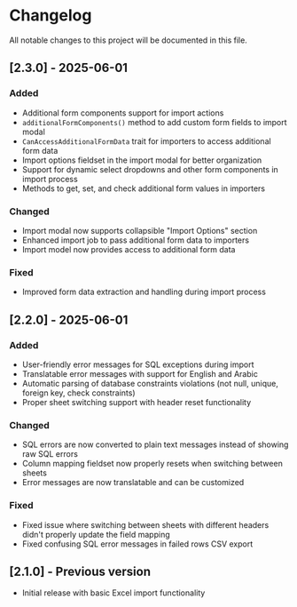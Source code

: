 # Changelog

All notable changes to this project will be documented in this file.

## [2.3.0] - 2025-06-01

### Added
- Additional form components support for import actions
- `additionalFormComponents()` method to add custom form fields to import modal
- `CanAccessAdditionalFormData` trait for importers to access additional form data
- Import options fieldset in the import modal for better organization
- Support for dynamic select dropdowns and other form components in import process
- Methods to get, set, and check additional form values in importers

### Changed
- Import modal now supports collapsible "Import Options" section
- Enhanced import job to pass additional form data to importers
- Import model now provides access to additional form data

### Fixed
- Improved form data extraction and handling during import process

## [2.2.0] - 2025-06-01

### Added
- User-friendly error messages for SQL exceptions during import
- Translatable error messages with support for English and Arabic
- Automatic parsing of database constraints violations (not null, unique, foreign key, check constraints)
- Proper sheet switching support with header reset functionality

### Changed
- SQL errors are now converted to plain text messages instead of showing raw SQL errors
- Column mapping fieldset now properly resets when switching between sheets
- Error messages are now translatable and can be customized

### Fixed
- Fixed issue where switching between sheets with different headers didn't properly update the field mapping
- Fixed confusing SQL error messages in failed rows CSV export

## [2.1.0] - Previous version
- Initial release with basic Excel import functionality 